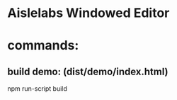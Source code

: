 # Aislelabs Windowed Editor

# commands:
## build demo: (dist/demo/index.html)
npm run-script build
